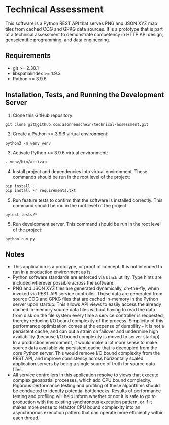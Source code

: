 # Technical Assessment
This software is a Python REST API that serves PNG and JSON XYZ map tiles from cached COG and GPKG data sources.  It is a prototype that is part of a technical assessment to demonstrate competency in HTTP API design, geoscientific programming, and data engineering.

## Requirements
- git >= 2.30.1
- libspatialindex >= 1.9.3
- Python >= 3.9.6

## Installation, Tests, and Running the Development Server
1. Clone this GitHub repository:
```
git clone git@github.com:asonnenschein/technical-assessment.git
```

2. Create a Python >= 3.9.6 virtual environment:
```
python3 -m venv venv
```

3. Activate Python >= 3.9.6 virtual environment:
```
. venv/bin/activate
```

4. Install project and dependencies into virtual environment.  These commands should be run in the root level of the project:
```
pip install .
pip install -r requirements.txt
```

5. Run feature tests to confirm that the software is installed correctly.  This command should be run in the root level of the project:
```
pytest tests/*
```

5. Run development server.  This command should be run in the root level of the project:
```
python run.py
```

## Notes
- This application is a prototype, or proof of concept.  It is not intended to run in a production environment as is.
- Python software standards are enforced via `black` utility.  Type hints are included wherever possible across the software.
- PNG and JSON XYZ tiles are generated dynamically, on-the-fly, when invoked via REST API service controller.  These data are generated from source COG and GPKG files that are cached in-memory in the Python server upon startup.  This allows API views to easily access the already cached in-memory source data files without having to read the data from disk on the file system every time a service controller is requested, thereby reducing I/O bound complexity of the process.  Simplicity of this performance optimization comes at the expense of durability - it is not a persistent cache, and can put a strain on failover and undermine high availability (because I/O bound complexity is moved to server startup).  In a production environment, it would make a lot more sense to make source data available via persistent cache that is decoupled from the core Python server.  This would remove I/O bound complexity from the REST API, and improve consistency across horizontally scaled application servers by being a single source of truth for source data files.
- All service controllers in this application resolve to views that execute complex geospatial processes, which add CPU bound complexity.  Rigorous performance testing and profiling of these algorithms should be conducted to identify potential bottlenecks.  Results of performance testing and profiling will help inform whether or not it is safe to go to production with the existing synchronous execution pattern, or if it makes more sense to refactor CPU bound complexity into an asynchronous execution pattern that can operate more efficiently within each thread.
